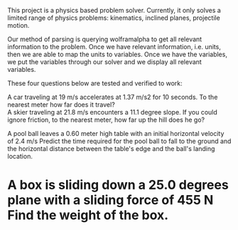 This project is a physics based problem solver. Currently, it only 
solves a limited range of physics problems: kinematics, inclined planes, projectile motion.

Our method of parsing is querying wolframalpha to get all relevant information to the problem.
Once we have relevant information, i.e. units, then we are able to map the units to
variables. Once we have the variables, we put the variables through our solver
and we display all relevant variables. 

These four questions below are tested and verified to work:

A car traveling at 19 m/s accelerates at 1.37 m/s2 for 10 seconds. To the nearest meter how far does it travel?   
A skier traveling at 21.8 m/s encounters a 11.1 degree slope. If you could ignore friction, to the nearest meter, how far up the hill does he go?

A pool ball leaves a 0.60 meter high table with an initial horizontal velocity of 2.4 m/s Predict the time required for the pool ball to fall to the ground and the horizontal distance between the table's edge and the ball's landing location. 

A box is sliding down a 25.0 degrees plane with a sliding force of 455 N Find the weight of the box. 
=======